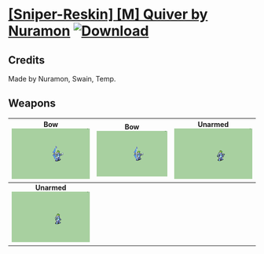 # [\[Sniper-Reskin\] \[M\] Quiver by Nuramon](./) [![Download](https://img.shields.io/badge/Download-Click%20Here!-red)](https://minhaskamal.github.io/DownGit/#/home?url=https://github.com/Klokinator/FE-Repo/tree/main/Battle%20Animations%2FInfantry%20-%20(Bow)%20Snipers%20and%20Ballistae%2F%5BSniper-Reskin%5D%20%5BM%5D%20Quiver%20by%20Nuramon)
## Credits

Made by Nuramon, Swain, Temp.

## Weapons

| <b>Bow</b><br/><img alt="Bow animation" src="./5.%20Bow%20(With%20Recoil)/Bow.gif"/> | <b>Bow</b><br/><img alt="Bow animation" src="./5.%20Bow%20(Without%20Recoil)/Bow.gif"/> | <b>Unarmed</b><br/><img alt="Unarmed animation" src="./8.%20Unarmed%20(With%20Quiver)/Unarmed.gif"/> |
| :---: | :---: | :---: |
| <b>Unarmed</b><br/><img alt="Unarmed animation" src="./8.%20Unarmed%20(Without%20Quiver)/Unarmed.gif"/> |
